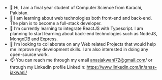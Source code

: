 - 👋 Hi, I am a final year student of Computer Science from Karachi, Pakistan.
- 👀 I am learning about web technologies both front-end and back-end. The plan is to become a full-stack developer.
- 🌱 I’m currently learning to integrate ReactJS with Typescript. I am planning to start learning about back-end technologies such as NodeJS, MongoDB and Express.
- 💞️ I’m looking to collaborate on any Web related Projects that would help me improve my development skills. I am also interested in doing any open-source work.
- 📫 You can reach me through my email anasjakwani72@gmail.com/ or through my LinkedIn profile LinkedIn: https://www.linkedin.com/in/anas-jakwani/ 
